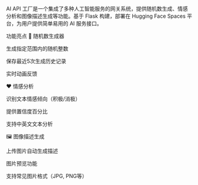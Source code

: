 AI API 工厂是一个集成了多种人工智能服务的网关系统，提供随机数生成、情感分析和图像描述生成等功能。基于 Flask 构建，部署在 Hugging Face Spaces 平台，为用户提供简单易用的 AI 服务接口。

功能亮点
🎲 随机数生成器

生成指定范围内的随机整数

保存最近5次生成历史记录

实时动画反馈

❤️ 情感分析

识别文本情感倾向（积极/消极）

提供置信度百分比

支持中英文文本分析

🖼️ 图像描述生成

上传图片自动生成描述

图片预览功能

支持常见图片格式（JPG, PNG等）
